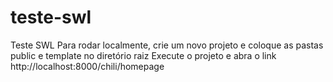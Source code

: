 # teste-swl
Teste SWL
Para rodar localmente, crie um novo projeto e coloque as pastas public e template no diretório raiz
Execute o projeto e abra o link http://localhost:8000/chili/homepage
